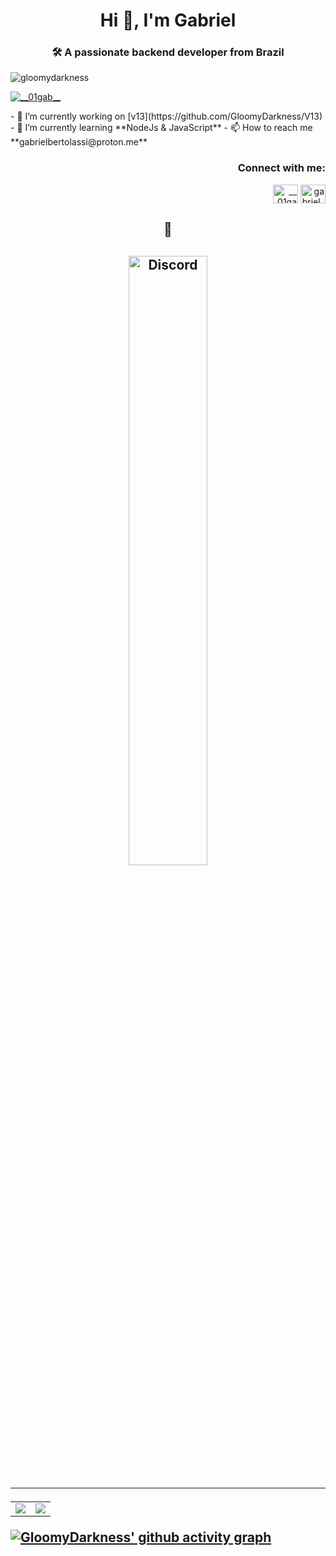 <h1 align="center">Hi 👋, I'm Gabriel</h1>
<h3 align="center">🛠 A passionate backend developer from Brazil</h3>
<p align="left"> <img src="https://komarev.com/ghpvc/?username=gloomydarkness&label=Profile%20views&color=00fffb&style=plastic" alt="gloomydarkness" /> </p>
<p align="left"> <a href="https://twitter.com/__01gab__" target="blank"><img src="https://img.shields.io/twitter/follow/__01gab__?logo=twitter&style=for-the-badge" alt="__01gab__" /></a> 
</p>
- 🔭 I’m currently working on [v13](https://github.com/GloomyDarkness/V13)
- 🌱 I’m currently learning **NodeJs & JavaScript**
- 📫 How to reach me **gabrielbertolassi@proton.me**
<h3 align="right">Connect with me:</h3>
<p align="right">
   <a href="https://twitter.com/__01gab__" target="blank"><img align="center" src="https://raw.githubusercontent.com/rahuldkjain/github-profile-readme-generator/master/src/images/icons/Social/twitter.svg" alt="__01gab__" height="30" width="40" /></a>
   <a href="https://instagram.com/gabriel_bertolassi" target="blank"><img align="center" src="https://raw.githubusercontent.com/rahuldkjain/github-profile-readme-generator/master/src/images/icons/Social/instagram.svg" alt="gabriel_bertolassi" height="30" width="40" /></a>
</p>
<h2 align="center">
👀
<h2>
<p align="center" dir="auto">
   <a href="https://discord.com/users/979727152364810280" rel="follow">
   <img width="50%" alt="Discord" src="https://lanyard.cnrad.dev/api/979727152364810280?bg=1f1f1f&amp;borderRadius=5px" style="max-width: 100%;">
   </a>
</p>
<hr>
</hr>
<table align="center">
   <tbody>
      <tr>
         <td style="max-width:100%">
            <a target="_blank" rel="noopener noreferrer" href="https://discord.com/users/979727152364810280"><img 
            src="https://github-readme-stats.vercel.app/api/?username=GloomyDarkness&amp;show_icons=true&amp;title_color=539BF5&amp;text_color=9f9f9f&amp;bg_color=00000000&amp;hide_border=true&amp;icon_color=539BF5&amp;hide_title=true&amp;count_private=true"</a>
         </td>
         <td style="max-width:100%">
            <a target="_blank" rel="noopener noreferrer" 
               href="https://discord.com/users/979727152364810280"><img 
            src="https://github-readme-stats.vercel.app/api/top-langs/?username=GloomyDarkness&amp;show_icons=true&amp;title_color=539BF5&amp;text_color=9f9f9f&amp;bg_color=00000000&amp;hide_border=true&amp;icon_color=00000000&amp;count_private=true" </a>
      </tr>
   </tbody>
</table>
<p dir="auto"><a href="https://discord.com/users/979727152364810280"><img alt="GloomyDarkness' github activity graph" src="https://activity-graph.herokuapp.com/graph?username=GloomyDarkness&amp;custom_title=Contribution%20Graph&amp;bg_color=00000000&amp;area_color=539BF5&amp;color=9f9f9f&amp;line=539BF5&amp;point=539BF5&amp;area=true&amp;hide_border=true" style="max-width: 100%;"></a></p>
